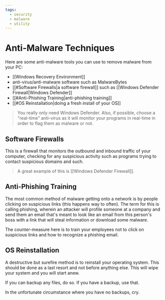 ```yaml
---
tags:
  - security
  - malware
  - utility
---
```

# Anti-Malware Techniques

Here are some anti-malware tools you can use to remove malware from your PC:

- [[Windows Recovery Environment]]
- anti-virus/anti-malware software such as MalwareBytes
- [[#Software Firewalls|a software firewall]] such as [[Windows Defender Firewall|Windows Defender]]
- [[#Anti-Phishing Training|anti-phishing training]]
- [[#OS Reinstallation|doing a fresh install of your OS]]

>You really only need Windows Defender.
>Also, if possible, choose a "real-time" anti-virus as it will monitor your programs in real-time in order to flag them as malware or not.

## Software Firewalls

This is a firewall that monitors the outbound and inbound traffic of your computer, checking for any suspicious activity such as programs trying to contact suspicious domains and such.

>A great example of this is [[Windows Defender Firewall]].

## Anti-Phishing Training

The most common method of malware getting onto a network is by people clicking on suspicious links (this happens way to often). The term for this is calling phishing, wherein an attacker will profile someone at a company and send them an email that's meant to look like an email from this person's boss with a link that will steal information or download some malware.

The counter-measure here is to train your employees not to click on suspicious links and how to recognize a phishing email.

## OS Reinstallation

A destructive but surefire method is to reinstall your operating system. This should be done as a last resort and not before anything else. This will wipe your system and you will start anew.

If you can backup any files, do so. If you have a backup, use that.

In the unfortunate circumstance where you have no backups, cry.
